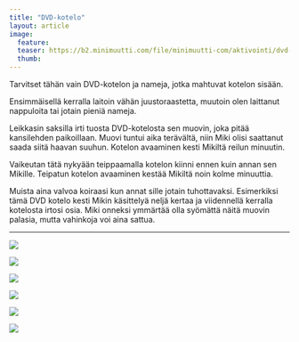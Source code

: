 ```yaml
---
title: "DVD-kotelo"
layout: article
image:
  feature:
  teaser: https://b2.minimuutti.com/file/minimuutti-com/aktivointi/dvd-kotelo/DSC33080-245px.jpg
  thumb:
---
```


Tarvitset tähän vain DVD-kotelon ja nameja, jotka mahtuvat kotelon sisään.

Ensimmäisellä kerralla laitoin vähän juustoraastetta, muutoin olen laittanut nappuloita tai jotain pieniä nameja.

Leikkasin saksilla irti tuosta DVD-kotelosta sen muovin, joka pitää kansilehden paikoillaan. Muovi tuntui aika terävältä, niin Miki olisi saattanut saada siitä haavan suuhun. Kotelon avaaminen kesti Mikiltä reilun minuutin.

Vaikeutan tätä nykyään teippaamalla kotelon kiinni ennen kuin annan sen Mikille. Teipatun kotelon avaaminen kestää Mikiltä noin kolme minuuttia.

Muista aina valvoa koiraasi kun annat sille jotain tuhottavaksi. Esimerkiksi tämä DVD kotelo kesti Mikin käsittelyä neljä kertaa ja viidennellä kerralla kotelosta irtosi osia. Miki onneksi ymmärtää olla syömättä näitä muovin palasia, mutta vahinkoja voi aina sattua.

---

![](https://b2.minimuutti.com/file/minimuutti-com/aktivointi/dvd-kotelo/DSC33045-800px.jpg)

![](https://b2.minimuutti.com/file/minimuutti-com/aktivointi/dvd-kotelo/DSC33086-800px.jpg)

![](https://b2.minimuutti.com/file/minimuutti-com/aktivointi/dvd-kotelo/DSC33080-800px.jpg)

![](https://b2.minimuutti.com/file/minimuutti-com/aktivointi/dvd-kotelo/DSC40918-800px.jpg)

![](https://b2.minimuutti.com/file/minimuutti-com/aktivointi/dvd-kotelo/DSC40941-800px.jpg)

![](https://b2.minimuutti.com/file/minimuutti-com/aktivointi/dvd-kotelo/DSC41068-800px.jpg)
